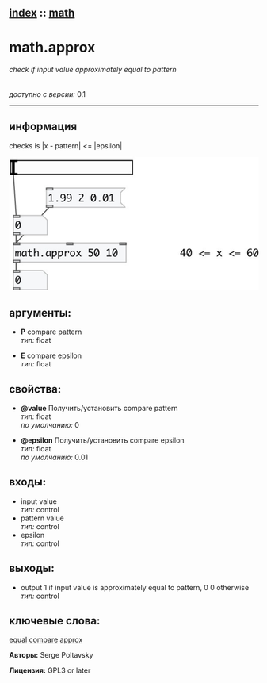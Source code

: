 [index](index.html) :: [math](category_math.html)
---

# math.approx

###### check if input value approximately equal to pattern

*доступно с версии:* 0.1

---


## информация
checks is |x - pattern| &lt;= |epsilon|


[![example](../examples/img/math.approx.jpg)](../examples/pd/math.approx.pd)



## аргументы:

* **P**
compare pattern<br>
_тип:_ float<br>

* **E**
compare epsilon<br>
_тип:_ float<br>





## свойства:

* **@value** 
Получить/установить compare pattern<br>
_тип:_ float<br>
_по умолчанию:_ 0<br>

* **@epsilon** 
Получить/установить compare epsilon<br>
_тип:_ float<br>
_по умолчанию:_ 0.01<br>



## входы:

* input value<br>
_тип:_ control
* pattern value<br>
_тип:_ control
* epsilon<br>
_тип:_ control



## выходы:

* output 1 if input value is approximately equal to pattern, 0 0 otherwise<br>
_тип:_ control



## ключевые слова:

[equal](keywords/equal.html)
[compare](keywords/compare.html)
[approx](keywords/approx.html)






**Авторы:** Serge Poltavsky




**Лицензия:** GPL3 or later





